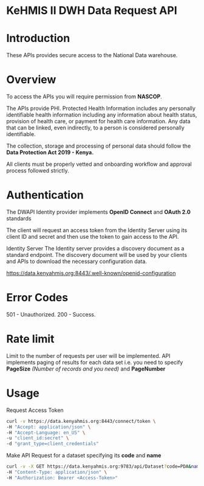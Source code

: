 # KeHMIS II DWH Data Request API
# Introduction
These APIs provides secure access to the National Data warehouse.

# Overview
To access the APIs you will require permission from **NASCOP**.

The APIs provide PHI. Protected Health Information includes any personally identifiable health information including any information about health status, provision of health care, or payment for health care  information.
Any data that can be linked, even indirectly, to a person is considered personally identifiable.

The collection, storage and processing of personal data should follow the **Data Protection Act 2019 - Kenya.**

All clients must be properly vetted and onboarding workflow and approval process followed strictly.

# Authentication
The DWAPI Identity provider implements **OpenID Connect** and **OAuth 2.0** standards

The client will request an access token from the Identity Server using its client ID and secret and then use the token to gain access to the API.

Identity Server
The Identity server provides a discovery document as a standard endpoint.  The discovery document will be used by your clients and APIs to download the necessary configuration data.

https://data.kenyahmis.org:8443/.well-known/openid-configuration


# Error Codes
501 - Unauthorized.
200 - Success.

# Rate limit
Limit to the number of requests per user will be implemented.
API implements paging of results for each data set i.e. you need to specify 
**PageSize** _(Number of records and you need)_ and **PageNumber**

# Usage

Request Access Token

```bash
curl -v https://data.kenyahmis.org:8443/connect/token \
-H "Accept: application/json" \
-H "Accept-Language: en_US" \
-u "client_id:secret" \
-d "grant_type=client_credentials"
```
Make API Request for a dataset specifying its **code** and **name**

```bash
curl -v -X GET https://data.kenyahmis.org:9783/api/Dataset?code=PDA&name=visits&pageNumber=1&pageSize=10 \
-H "Content-Type: application/json" \
-H "Authorization: Bearer <Access-Token>"
```

